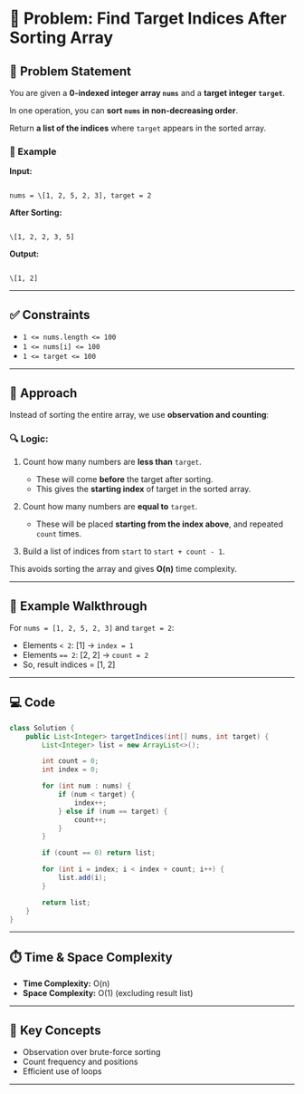 
# 🎯 Problem: Find Target Indices After Sorting Array

## 📄 Problem Statement

You are given a **0-indexed integer array `nums`** and a **target integer `target`**.

In one operation, you can **sort `nums` in non-decreasing order**.

Return **a list of the indices** where `target` appears in the sorted array.

### 🧠 Example

**Input:**
```

nums = \[1, 2, 5, 2, 3], target = 2

```

**After Sorting:**
```

\[1, 2, 2, 3, 5]

```

**Output:**
```

\[1, 2]

````

---

## ✅ Constraints

- `1 <= nums.length <= 100`
- `1 <= nums[i] <= 100`
- `1 <= target <= 100`

---

## 🧩 Approach

Instead of sorting the entire array, we use **observation and counting**:

### 🔍 Logic:

1. Count how many numbers are **less than** `target`.  
   - These will come **before** the target after sorting.
   - This gives the **starting index** of target in the sorted array.

2. Count how many numbers are **equal to** `target`.  
   - These will be placed **starting from the index above**, and repeated `count` times.

3. Build a list of indices from `start` to `start + count - 1`.

This avoids sorting the array and gives **O(n)** time complexity.

---

## 🧪 Example Walkthrough

For `nums = [1, 2, 5, 2, 3]` and `target = 2`:

- Elements `< 2`: [1] → `index = 1`
- Elements `== 2`: [2, 2] → `count = 2`
- So, result indices = [1, 2]

---

## 💻 Code

```java
class Solution {
    public List<Integer> targetIndices(int[] nums, int target) {
        List<Integer> list = new ArrayList<>();

        int count = 0;
        int index = 0;

        for (int num : nums) {
            if (num < target) {
                index++;
            } else if (num == target) {
                count++;
            }
        }

        if (count == 0) return list;

        for (int i = index; i < index + count; i++) {
            list.add(i);
        }

        return list;
    }
}
````

---

## ⏱️ Time & Space Complexity

* **Time Complexity:** O(n)
* **Space Complexity:** O(1) (excluding result list)

---

## 📌 Key Concepts

* Observation over brute-force sorting
* Count frequency and positions
* Efficient use of loops

---

